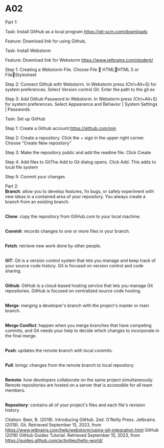 # A02
Part 1: 

Task: Install GitHub as a local program https://git-scm.com/downloads

Feature: Download link for using Github, 

Task: Install Webstorm

Feature: Download link for Webstorm https://www.jetbrains.com/student/

Step 1: Creating a Webstorm File. Choose File  HTMLHTML 5 or FileStylesheet

Step 2: Connect Github with Webstorm. In Webstorm press (Ctrl+Alt+S) for system preferences. Select Version control Git. Enter the path to the git.ex

Step 3: Add Github Password to Webstorm. In Webstorm press (Ctrl+Alt+S) for system preferences. Select Appearance and Behavior | System Settings | Passwords

Task: Set up GitHub

Step 1: Create a Github account:https://github.com/join

Step 2: Create a repository. Click the + sign in the upper right corner. Choose “Create New repository”

Step 3: Make the repository public and add the readme file. Click Create

Step 4: Add files to GitThe Add to Git dialog opens. Click Add. This adds to local file system

Step 5: Commit your changes 


Part 2: 
<br>**Branch**: allow you to develop features, fix bugs, or safely experiment with new ideas in a contained area of your repository. You always create a branch from an existing branch. 

<br>**Clone**: copy the repository from GitHub.com to your local machine.

<br>**Commit**: records changes to one or more files in your branch. 

<br>**Fetch**: retrieve new work done by other people.

<br>**GIT**: Git is a version control system that lets you manage and keep track of your source code history. Git is focused on version control and code sharing. 

<br>**Github**: GitHub is a cloud-based hosting service that lets you manage Git repositories. GitHub is focused on centralized source code hosting.

<br>**Merge**: merging a developer's branch with the project's master or main branch. 

<br>**Merge Conflict**: happen when you merge branches that have competing commits, and Git needs your help to decide which changes to incorporate in the final merge.

<br>**Push**: updates the remote branch with local commits.

<br>**Pull**: bringc changes from the remote branch to local repository.

<br>**Remote**: how developers collaborate on the same project simultaneously. Remote repositories are hosted on a server that is accessible for all team members.

<br>**Repository**: contains all of your project's files and each file's revision history.

Citation: 
Beer, B. (2018). Introducing GitHub. 2ed. O’Reilly Press.
Jetbrains. (2019). Git. Retrieved September 15, 2023, from
https://www.jetbrains.com/help/webstorm/using-git-integration.html
GitHub (2019) GitHub Guides Tutorial. Retrieved September 15, 2023, from
https://guides.github.com/activities/hello-world/
